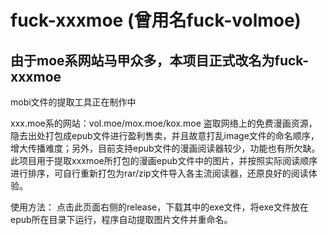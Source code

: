 # fuck-xxxmoe (曾用名fuck-volmoe)

## 由于moe系网站马甲众多，本项目正式改名为fuck-xxxmoe

mobi文件的提取工具正在制作中

xxx.moe系的网站：vol.moe/mox.moe/kox.moe 盗取网络上的免费漫画资源，隐去出处打包成epub文件进行盈利售卖，并且故意打乱image文件的命名顺序，增大传播难度；另外，目前支持epub文件的漫画阅读器较少，功能也有所欠缺。
此项目用于提取xxxmoe所打包的漫画epub文件中的图片，并按照实际阅读顺序进行排序，可自行重新打包为rar/zip文件导入各主流阅读器，还原良好的阅读体验。

使用方法：
点击此页面右侧的release，下载其中的exe文件，将exe文件放在epub所在目录下运行，程序自动提取图片文件并重命名。
